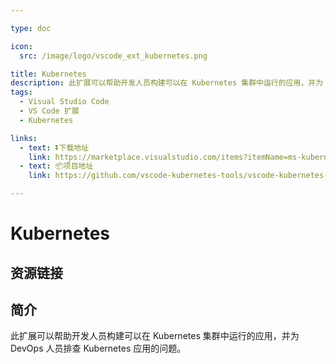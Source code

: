 ```yaml
---

type: doc

icon:
  src: /image/logo/vscode_ext_kubernetes.png

title: Kubernetes
description: 此扩展可以帮助开发人员构建可以在 Kubernetes 集群中运行的应用，并为 DevOps 人员排查 Kubernetes 应用的问题。
tags:
  - Visual Studio Code
  - VS Code 扩展
  - Kubernetes

links:
  - text: ⏬下载地址
    link: https://marketplace.visualstudio.com/items?itemName=ms-kubernetes-tools.vscode-kubernetes-tools
  - text: 📦项目地址
    link: https://github.com/vscode-kubernetes-tools/vscode-kubernetes-tools

---
```


<ShowLogo />

# Kubernetes

<ShowTags />

<ShowBreadcrumb />

## 资源链接

<ShowLinks />

## 简介

此扩展可以帮助开发人员构建可以在 Kubernetes 集群中运行的应用，并为 DevOps 人员排查 Kubernetes 应用的问题。
